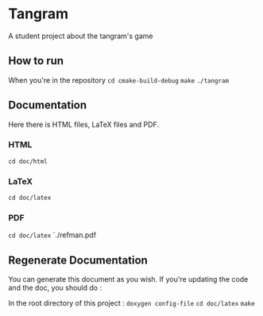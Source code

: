 # Tangram
A student project about the tangram's game

## How to run 
When you're in the repository
`cd cmake-build-debug` 
`make`
`./tangram`

## Documentation
Here there is HTML files, LaTeX files and PDF.
### HTML
`cd doc/html`
### LaTeX
`cd doc/latex`
### PDF
`cd doc/latex`
`./refman.pdf

## Regenerate Documentation
You can generate this document as you wish. If you're updating the code and the doc, you should do :

In the root directory of this project :
`doxygen config-file`
`cd doc/latex`
`make`
